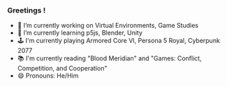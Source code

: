 ### Greetings !

- 🔭 I’m currently working on Virtual Environments, Game Studies
- 🌱 I’m currently learning p5js, Blender, Unity
- 🕹 I'm currently playing Armored Core VI, Persona 5 Royal, Cyberpunk 2077
- 📚 I'm currently reading "Blood Meridian" and "Games: Conflict, Competition, and Cooperation"
- 😄 Pronouns: He/Him

